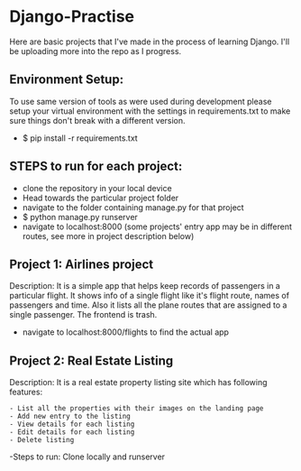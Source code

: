 # Django-Practise

Here are basic projects that I've made in the process of learning Django. I'll be uploading more into the repo as I progress.
## Environment Setup:
  To use same version of tools as were used during development please setup your virtual environment with the settings in requirements.txt to make sure things don't break with a different version.
  - $ pip install -r requirements.txt    
   
## STEPS to run for each project:
  - clone the repository in your local device
  - Head towards the particular project folder
  - navigate to the folder containing manage.py for that project
  - $ python manage.py runserver
  - navigate to localhost:8000
  (some projects' entry app may be in different routes, see more in project description below)
  
## Project 1: Airlines project
Description: It is a simple app that helps keep records of passengers in a particular flight. It shows info of a single flight like it's flight route, names of passengers and time. Also it lists all the plane routes that are assigned to a single passenger. The frontend is trash.
  - navigate to localhost:8000/flights to find the actual app

## Project 2: Real Estate Listing

  Description: It is a real estate property listing site which has following features:
  
    - List all the properties with their images on the landing page
    - Add new entry to the listing
    - View details for each listing
    - Edit details for each listing
    - Delete listing
  -Steps to run: Clone locally and runserver
